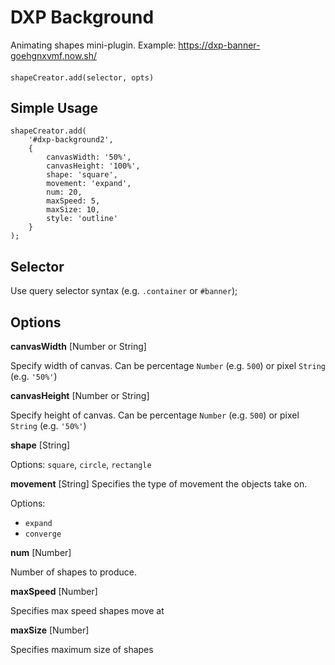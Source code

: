 # DXP Background
Animating shapes mini-plugin. Example: 
https://dxp-banner-goehgnxvmf.now.sh/

#### 
```
shapeCreator.add(selector, opts)
```

## Simple Usage

```
shapeCreator.add(
    '#dxp-background2',
    {
        canvasWidth: '50%',
        canvasHeight: '100%',
        shape: 'square',
        movement: 'expand',
        num: 20,
        maxSpeed: 5,
        maxSize: 10,
        style: 'outline'
    }
);
```

## Selector
Use query selector syntax (e.g. `.container` or `#banner`);

## Options


**canvasWidth** [Number or String]

Specify width of canvas. Can be percentage `Number` (e.g. `500`) or pixel `String` (e.g. `'50%'`)

**canvasHeight** [Number or String]

Specify height of canvas. Can be percentage `Number` (e.g. `500`) or pixel `String` (e.g. `'50%'`)

**shape** [String]

Options: `square`, `circle`, `rectangle`

**movement** [String]
Specifies the type of movement the objects take on. 

Options:
- `expand`
- `converge`

**num** [Number]

Number of shapes to produce.

**maxSpeed** [Number]

Specifies max speed shapes move at

**maxSize** [Number]

Specifies maximum size of shapes

